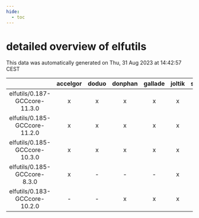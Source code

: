 ```yaml
---
hide:
  - toc
---
```


detailed overview of elfutils
=============================


This data was automatically generated on Thu, 31 Aug 2023 at 14:42:57 CEST  

| |accelgor|doduo|donphan|gallade|joltik|skitty|swalot|victini|
| :---: | :---: | :---: | :---: | :---: | :---: | :---: | :---: | :---: |
|elfutils/0.187-GCCcore-11.3.0|x|x|x|x|x|x|x|x|
|elfutils/0.185-GCCcore-11.2.0|x|x|x|x|x|x|x|x|
|elfutils/0.185-GCCcore-10.3.0|x|x|x|x|x|x|x|x|
|elfutils/0.185-GCCcore-8.3.0|x|-|-|-|x|-|-|-|
|elfutils/0.183-GCCcore-10.2.0|-|-|x|x|x|-|-|-|
